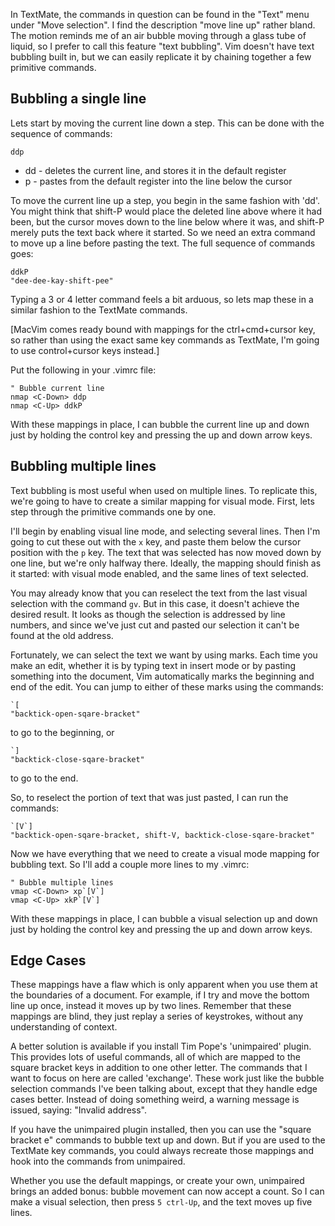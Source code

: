 In TextMate, the commands in question can be found in the "Text" menu under "Move selection". I find the description "move line up" rather bland. The motion reminds me of an air bubble moving through a glass tube of liquid, so I prefer to call this feature "text bubbling". Vim doesn't have text bubbling built in, but we can easily replicate it by chaining together a few primitive commands. 

Bubbling a single line
----------------------

Lets start by moving the current line down a step. This can be done with the sequence of commands:

    ddp

* dd - deletes the current line, and stores it in the default register
* p  - pastes from the default register into the line below the cursor

To move the current line up a step, you begin in the same fashion with 'dd'. You might think that shift-P would place the deleted line above where it had been, but the cursor moves down to the line below where it was, and shift-P merely puts the text back where it started. So we need an extra command to move up a line before pasting the text. The full sequence of commands goes:

    ddkP
    "dee-dee-kay-shift-pee"

Typing a 3 or 4 letter command feels a bit arduous, so lets map these in a similar fashion to the TextMate commands. 

[MacVim comes ready bound with mappings for the ctrl+cmd+cursor key, so rather than using the exact same key commands as TextMate, I'm going to use control+cursor keys instead.]

Put the following in your .vimrc file:

    " Bubble current line
    nmap <C-Down> ddp
    nmap <C-Up> ddkP

With these mappings in place, I can bubble the current line up and down just by holding the control key and pressing the up and down arrow keys. 

Bubbling multiple lines
-----------------------

Text bubbling is most useful when used on multiple lines. To replicate this, we're going to have to create a similar mapping for visual mode. First, lets step through the primitive commands one by one.

I'll begin by enabling visual line mode, and selecting several lines. Then I'm going to cut these out with the `x` key, and paste them below the cursor position with the `p` key. The text that was selected has now moved down by one line, but we're only halfway there. Ideally, the mapping should finish as it started: with visual mode enabled, and the same lines of text selected.

You may already know that you can reselect the text from the last visual selection with the command `gv`. But in this case, it doesn't achieve the desired result. It looks as though the selection is addressed by line numbers, and since we've just cut and pasted our selection it can't be found at the old address.

Fortunately, we can select the text we want by using marks. Each time you make an edit, whether it is by typing text in insert mode or by pasting something into the document, Vim automatically marks the beginning and end of the edit. You can jump to either of these marks using the commands:

    `[
    "backtick-open-sqare-bracket"

to go to the beginning, or

    `]
    "backtick-close-sqare-bracket"

to go to the end.

So, to reselect the portion of text that was just pasted, I can run the commands:

    `[V`]
    "backtick-open-sqare-bracket, shift-V, backtick-close-sqare-bracket"

Now we have everything that we need to create a visual mode mapping for bubbling text. So I'll add a couple more lines to my .vimrc:

    " Bubble multiple lines
    vmap <C-Down> xp`[V`]
    vmap <C-Up> xkP`[V`]

With these mappings in place, I can bubble a visual selection up and down just by holding the control key and pressing the up and down arrow keys. 

Edge Cases
----------

These mappings have a flaw which is only apparent when you use them at the boundaries of a document. For example, if I try and move the bottom line up once, instead it moves up by two lines. Remember that these mappings are blind, they just replay a series of keystrokes, without any understanding of context.

A better solution is available if you install Tim Pope's 'unimpaired' plugin. This provides lots of useful commands, all of which are mapped to the square bracket keys in addition to one other letter. The commands that I want to focus on here are called 'exchange'. These work just like the bubble selection commands I've been talking about, except that they handle edge cases better. Instead of doing something weird, a warning message is issued, saying: "Invalid address".

If you have the unimpaired plugin installed, then you can use the "square bracket e" commands to bubble text up and down. But if you are used to the TextMate key commands, you could always recreate those mappings and hook into the commands from unimpaired.

Whether you use the default mappings, or create your own, unimpaired brings an added bonus: bubble movement can now accept a count. So I can make a visual selection, then press `5 ctrl-Up`, and the text moves up five lines.
